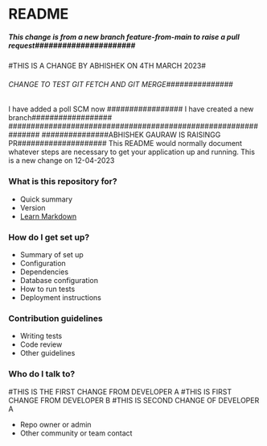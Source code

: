 # README #
#####  This change is from a new branch feature-from-main to raise a pull request######################
#THIS IS A CHANGE BY ABHISHEK ON 4TH MARCH 2023#
###### CHANGE TO TEST GIT FETCH AND GIT MERGE###############
I have added a poll SCM now
################# I have created a new branch##################
###############################################################
###############ABHISHEK GAURAW IS RAISINGG PR####################
This README would normally document whatever steps are necessary to get your application up and running.
This is a new change on 12-04-2023
### What is this repository for? ###

* Quick summary
* Version
* [Learn Markdown](https://bitbucket.org/tutorials/markdowndemo)

### How do I get set up? ###

* Summary of set up
* Configuration
* Dependencies
* Database configuration
* How to run tests
* Deployment instructions

### Contribution guidelines ###

* Writing tests
* Code review
* Other guidelines

### Who do I talk to? ###
#THIS IS THE FIRST CHANGE FROM DEVELOPER A
#THIS IS FIRST CHANGE FROM DEVELOPER B
#THIS IS SECOND CHANGE OF DEVELOPER A

* Repo owner or admin
* Other community or team contact
